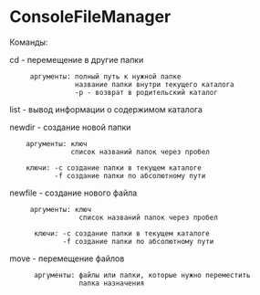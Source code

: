 # ConsoleFileManager

Команды:

cd     - перемещение в другие папки
         
         аргументы: полный путь к нужной папке
                    название папки внутри текущего каталога
                    -p - возврат в родительский каталог
      
list   - вывод информации о содержимом каталога

newdir - создание новой папки
        
        аргументы: ключ
                   список названий папок через пробел
                   
        ключи: -с создание папки в текущем каталоге
               -f создание папки по абсолютному пути

newfile - создание нового файла
         
         аргументы: ключ
                     список названий папок через пробел
                   
          ключи: -с создание папки в текущем каталоге
                 -f создание папки по абсолютному пути
                 
move    - перемещение файлов
          
          аргументы: файлы или папки, которые нужно переместить
                     папка назначения
